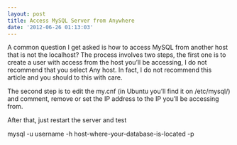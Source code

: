 ```yaml
---
layout: post
title: Access MySQL Server from Anywhere
date: '2012-06-26 01:13:03'
---
```


<p>A common question I get asked is how to access MySQL from another host that is not the localhost? The process involves two steps, the first one is to create a user with access from the host you&#8217;ll be accessing, I do not recommend that you select Any host. In fact, I do not recommend this article and you should to this with care.</p>
<p>The second step is to edit the my.cnf (in Ubuntu you&#8217;ll find it on /etc/mysql/) and comment, remove or set the IP address to the IP you&#8217;ll be accessing from.</p>
<p>After that, just restart the server and test</p>
<p>mysql -u username -h host-where-your-database-is-located -p</p>
